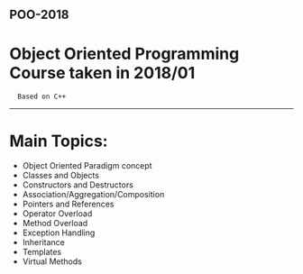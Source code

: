 ## POO-2018
# Object Oriented Programming Course taken in 2018/01
```
  Based on C++
```
---
# Main Topics:
* Object Oriented Paradigm concept
* Classes and Objects
* Constructors and Destructors
* Association/Aggregation/Composition
* Pointers and References
* Operator Overload
* Method Overload
* Exception Handling
* Inheritance
* Templates
* Virtual Methods




